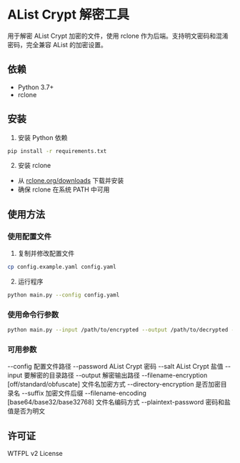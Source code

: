 # AList Crypt 解密工具

用于解密 AList Crypt 加密的文件，使用 rclone 作为后端。支持明文密码和混淆密码，完全兼容 AList 的加密设置。

## 依赖

- Python 3.7+
- rclone

## 安装

1. 安装 Python 依赖
```bash
pip install -r requirements.txt
```

2. 安装 rclone
- 从 [rclone.org/downloads](https://rclone.org/downloads/) 下载并安装
- 确保 rclone 在系统 PATH 中可用

## 使用方法

### 使用配置文件

1. 复制并修改配置文件
```bash
cp config.example.yaml config.yaml
```

2. 运行程序
```bash
python main.py --config config.yaml
```

### 使用命令行参数

```bash
python main.py --input /path/to/encrypted --output /path/to/decrypted --password your_password
```

### 可用参数
--config 配置文件路径
--password AList Crypt 密码
--salt AList Crypt 盐值
--input 要解密的目录路径
--output 解密输出路径
--filename-encryption [off/standard/obfuscate] 文件名加密方式
--directory-encryption 是否加密目录名
--suffix 加密文件后缀
--filename-encoding [base64/base32/base32768] 文件名编码方式
--plaintext-password 密码和盐值是否为明文

## 许可证
WTFPL v2 License
